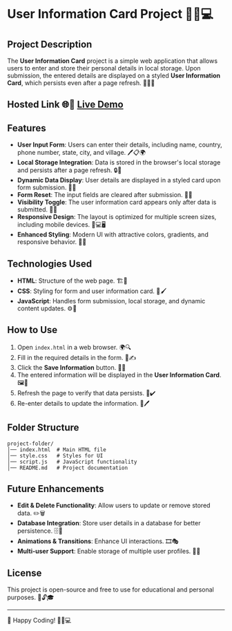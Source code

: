 # User Information Card Project 🎉📜💻

## Project Description

The **User Information Card** project is a simple web application that allows users to enter and store their personal details in local storage. Upon submission, the entered details are displayed on a styled **User Information Card**, which persists even after a page refresh. 📝🔄✨

## Hosted Link 🌐🚀 [Live Demo](https://premgchavan.github.io/Card-Project/) 


## Features

- **User Input Form**: Users can enter their details, including name, country, phone number, state, city, and village. 🖊️📋🌍
- **Local Storage Integration**: Data is stored in the browser's local storage and persists after a page refresh. 🔒💾
- **Dynamic Data Display**: User details are displayed in a styled card upon form submission. 🎨📇
- **Form Reset**: The input fields are cleared after submission. 🧹✅
- **Visibility Toggle**: The user information card appears only after data is submitted. 👀🆕
- **Responsive Design**: The layout is optimized for multiple screen sizes, including mobile devices. 📱💻🖥️
- **Enhanced Styling**: Modern UI with attractive colors, gradients, and responsive behavior. 🎨✨

## Technologies Used

- **HTML**: Structure of the web page. 🏗️📄
- **CSS**: Styling for form and user information card. 🎨🖌️
- **JavaScript**: Handles form submission, local storage, and dynamic content updates. ⚙️📜

## How to Use

1. Open `index.html` in a web browser. 🌍🔍
2. Fill in the required details in the form. 📝✍️
3. Click the **Save Information** button. 💾✅
4. The entered information will be displayed in the **User Information Card**. 🖼️📇
5. Refresh the page to verify that data persists. 🔄✔️
6. Re-enter details to update the information. 🔄🖊️

## Folder Structure

```
project-folder/
│── index.html  # Main HTML file
│── style.css   # Styles for UI
│── script.js   # JavaScript functionality
│── README.md   # Project documentation
```

## Future Enhancements

- **Edit & Delete Functionality**: Allow users to update or remove stored data. ✏️🗑️
- **Database Integration**: Store user details in a database for better persistence. 🗄️🔗
- **Animations & Transitions**: Enhance UI interactions. 🎞️🎭
- **Multi-user Support**: Enable storage of multiple user profiles. 👥📂

## License

This project is open-source and free to use for educational and personal purposes. 📜🔓🎓

---

🚀 Happy Coding! 🎉💡💻

